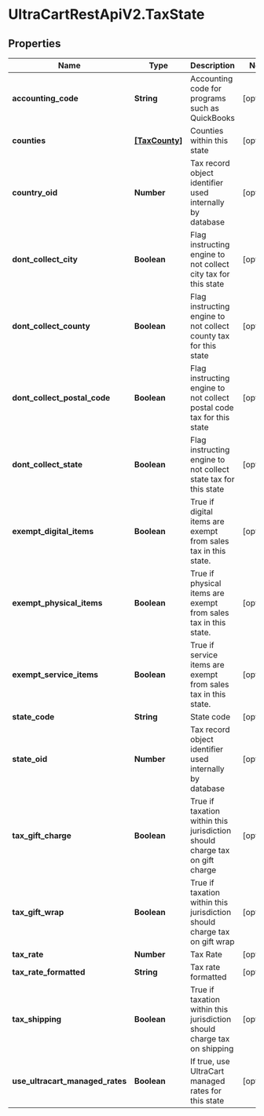 # UltraCartRestApiV2.TaxState

## Properties

Name | Type | Description | Notes
------------ | ------------- | ------------- | -------------
**accounting_code** | **String** | Accounting code for programs such as QuickBooks | [optional] 
**counties** | [**[TaxCounty]**](TaxCounty.md) | Counties within this state | [optional] 
**country_oid** | **Number** | Tax record object identifier used internally by database | [optional] 
**dont_collect_city** | **Boolean** | Flag instructing engine to not collect city tax for this state | [optional] 
**dont_collect_county** | **Boolean** | Flag instructing engine to not collect county tax for this state | [optional] 
**dont_collect_postal_code** | **Boolean** | Flag instructing engine to not collect postal code tax for this state | [optional] 
**dont_collect_state** | **Boolean** | Flag instructing engine to not collect state tax for this state | [optional] 
**exempt_digital_items** | **Boolean** | True if digital items are exempt from sales tax in this state. | [optional] 
**exempt_physical_items** | **Boolean** | True if physical items are exempt from sales tax in this state. | [optional] 
**exempt_service_items** | **Boolean** | True if service items are exempt from sales tax in this state. | [optional] 
**state_code** | **String** | State code | [optional] 
**state_oid** | **Number** | Tax record object identifier used internally by database | [optional] 
**tax_gift_charge** | **Boolean** | True if taxation within this jurisdiction should charge tax on gift charge | [optional] 
**tax_gift_wrap** | **Boolean** | True if taxation within this jurisdiction should charge tax on gift wrap | [optional] 
**tax_rate** | **Number** | Tax Rate | [optional] 
**tax_rate_formatted** | **String** | Tax rate formatted | [optional] 
**tax_shipping** | **Boolean** | True if taxation within this jurisdiction should charge tax on shipping | [optional] 
**use_ultracart_managed_rates** | **Boolean** | If true, use UltraCart managed rates for this state | [optional] 


